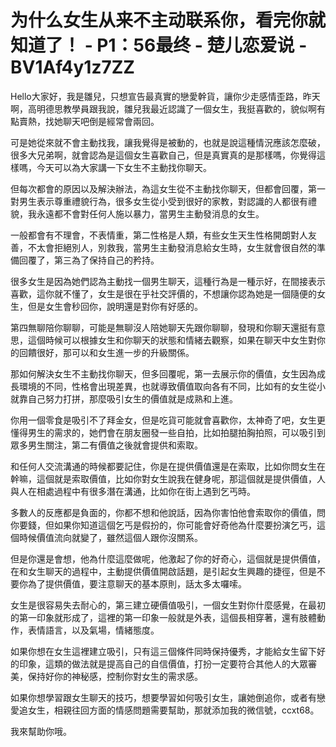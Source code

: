 # 为什么女生从来不主动联系你，看完你就知道了！ - P1：56最终 - 楚儿恋爱说 - BV1Af4y1z7ZZ

Hello大家好，我是雛兒，只想宣告最真實的戀愛幹貨，讓你少走感情歪路，昨天啊，高明德思教學員跟我說，雛兒我最近認識了一個女生，我挺喜歡的，貌似啊有點賣熱，找她聊天吧倒是經常會兩回。

可是她從來就不會主動找我，讓我覺得是被動的，也就是說這種情況應該怎麼破，很多大兄弟啊，就會認為是這個女生喜歡自己，但是真實真的是那樣嗎，你覺得這樣嗎，今天可以為大家講一下女生不主動找你聊天。

但每次都會的原因以及解決辦法，為這女生從不主動找你聊天，但都會回覆，第一對男生表示尊重禮貌行為，很多女生從小受到很好的家教，對認識的人都很有禮貌，我永遠都不會對任何人施以暴力，當男生主動發消息的女生。

一般都會有不理會，不表情重，第二性格是人類，有些女生天生性格開朗對人友善，不太會拒絕別人，別救我，當男生主動發消息給女生時，女生就會很自然的準備回覆了，第三為了保持自己的矜持。

很多女生是因為她們認為主動找一個男生聊天，這種行為是一種示好，在間接表示喜歡，這你就不懂了，女生是很在乎社交評價的，不想讓你認為她是一個隨便的女生，但是女生會秒回你，說明還是對你有好感的。

第四無聊陪你聊聊，可能是無聊沒人陪她聊天先跟你聊聊，發現和你聊天還挺有意思，這個時候可以根據女生和你聊天的狀態和情緒去觀察，如果在聊天中女生對你的回饋很好，那可以和女生進一步的升級關係。

那如何解決女生不主動找你聊天，但多回覆呢，第一去展示你的價值，女生因為成長環境的不同，性格會出現差異，也就導致價值取向各有不同，比如有的女生從小就靠自己努力打拼，那麼吸引女生的價值就是成熟和上進。

你用一個零食是吸引不了拜金女，但是吃貨可能就會喜歡你，太神奇了吧，女生更懂得男生的需求的，她們會在朋友圈發一些自拍，比如拍腿拍胸拍照，可以吸引到眾多男生關注，第二有價值之後就會提供和索取。

和任何人交流溝通的時候都要記住，你是在提供價值還是在索取，比如你問女生在幹嘛，這個就是索取價值，比如你對女生說我在健身呢，那這個就是提供價值，人與人在相處過程中有很多潛在溝通，比如你在街上遇到乞丐時。

多數人的反應都是負面的，你都不想和他說話，因為你害怕他會索取你的價值，問你要錢，但如果你知道這個乞丐是假扮的，你可能會好奇他為什麼要扮演乞丐，這個時候價值流向就變了，雖然這個人跟你沒關系。

但是你還是會想，他為什麼這麼做呢，他激起了你的好奇心，這個就是提供價值，在和女生聊天的過程中，主動提供價值開啟話題，是引起女生興趣的捷徑，但是不要你為了提供價值，要注意聊天的基本原則，話太多太囉嗦。

女生是很容易失去耐心的，第三建立硬價值吸引，一個女生對你什麼感覺，在最初的第一印象就形成了，這裡的第一印象一般就是外表，這個長相穿著，還有肢體動作，表情語言，以及氣場，情緒態度。

如果你想在女生這裡建立吸引，只有這三個條件同時保持優秀，才能給女生留下好的印象，這類的做法就是提高自己的自信價值，打扮一定要符合其他人的大眾審美，保持好你的神秘感，控制你對女生的需求感。

如果你想學習跟女生聊天的技巧，想要學習如何吸引女生，讓她倒追你，或者有戀愛追女生，相親往回方面的情感問題需要幫助，那就添加我的微信號，ccxt68。

我來幫助你哦。